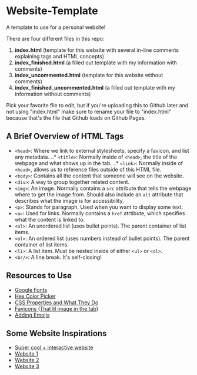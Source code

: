 # Website-Template
A template to use for a personal website! 

There are four different files in this repo: 
1. **index.html** (template for this website with several in-line comments explaining tags and HTML concepts)
2. **index_finished.html** (a filled out template with my information with comments)
3. **index_uncommented.html** (template for this website without comments)
4. **index_finished_uncommented.html** (a filled out template with my information without comments)

Pick your favorite file to edit, but if you're uploading this to Github later and not using "index.html" make sure to rename your file to "index.html" because that's the file that Github loads on Github Pages.

## A Brief Overview of HTML Tags
* `<head>`: Where we link to external stylesheets, specify a favicon, and list any metadata.
..* `<title>`: Normally inside of `<head>`, the title of the webpage and what shows up in the tab.
..* `<link>`: Normally inside of `<head>`, allows us to reference files outside of this HTML file.
* `<body>`: Contains all the content that someone will see on the website.
* `<div>`: A way to group together related content.
* `<img>`: An image. Normally contains a `src` attribute that tells the webpage where to get the image from. Should also include an `alt` attribute that describes what the image is for accessibility.
* `<p>`: Stands for paragraph. Used when you want to display some text.
* `<a>`: Used for links. Normally contains a `href` atrtibute, which specifies what the content is linked to.
* `<ul>`: An unordered list (uses bullet points). The parent container of list items.  
* `<ol>`: An ordered list (uses numbers instead of bullet points). The parent container of list items.
* `<li>`: A list item. Must be nested inside of either `<ul>` or `<ol>`.	
* `<br/>`: A line break. It's self-closing!

## Resources to Use 
* [Google Fonts](https://fonts.google.com/)
* [Hex Color Picker](http://uicolor.xyz/#/hex-to-ui)
* [CSS Properties and What They Do](https://www.w3schools.com/cssref/)
* [Favicons (That lil image in the tab)](https://www.freefavicon.com/freefavicons/objects/)
* [Adding Emojis](https://afeld.github.io/emoji-css/)

## Some Website Inspirations
* [Super cool + interactive website](http://www.rleonardi.com/interactive-resume/)
* [Website 1](http://www.ryan-hwang.com/about.php)
* [Website 2](http://sergiopedercini.com/)
* [Website 3](http://www.goslingo.com/)
